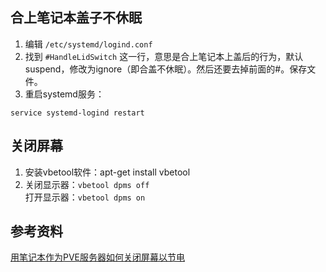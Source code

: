 ## 合上笔记本盖子不休眠
1. 编辑 `/etc/systemd/logind.conf`   
2. 找到 `#HandleLidSwitch` 这一行，意思是合上笔记本上盖后的行为，默认suspend，修改为ignore（即合盖不休眠）。然后还要去掉前面的#。保存文件。   
3. 重启systemd服务：   
```shell
service systemd-logind restart
```

## 关闭屏幕
1. 安装vbetool软件：apt-get install vbetool   
2. 关闭显示器：`vbetool dpms off`   
打开显示器：`vbetool dpms on`

## 参考资料
[用笔记本作为PVE服务器如何关闭屏幕以节电](https://blog.csdn.net/William_Lee1333/article/details/128095617)